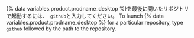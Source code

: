 {% data variables.product.prodname_desktop %}を最後に開いたリポジトリで起動するには、` github`と入力してください。 To launch {% data variables.product.prodname_desktop %} for a particular repository, type `github` followed by the path to the repository.
